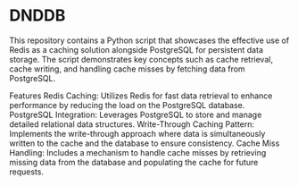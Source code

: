 # DNDDB
This repository contains a Python script that showcases the effective use of Redis as a caching solution alongside PostgreSQL for persistent data storage. The script demonstrates key concepts such as cache retrieval, cache writing, and handling cache misses by fetching data from PostgreSQL.

Features
Redis Caching: Utilizes Redis for fast data retrieval to enhance performance by reducing the load on the PostgreSQL database.
PostgreSQL Integration: Leverages PostgreSQL to store and manage detailed relational data structures.
Write-Through Caching Pattern: Implements the write-through approach where data is simultaneously written to the cache and the database to ensure consistency.
Cache Miss Handling: Includes a mechanism to handle cache misses by retrieving missing data from the database and populating the cache for future requests.
